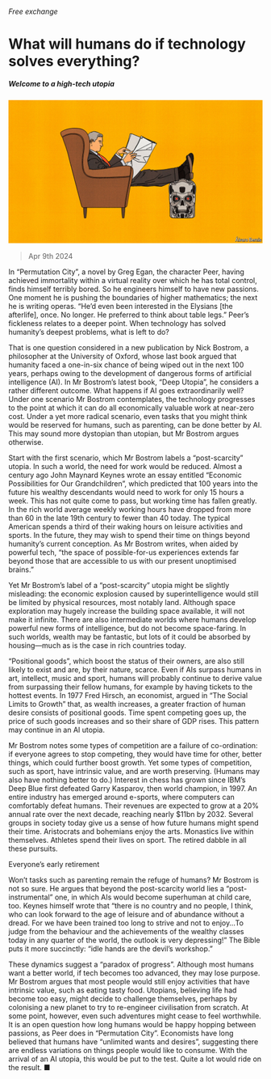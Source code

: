 ###### Free exchange

# What will humans do if technology solves everything? 

##### Welcome to a high-tech utopia 

![image](images/20240413_FND000.jpg) 

> Apr 9th 2024 

In “Permutation City”, a novel by Greg Egan, the character Peer, having achieved immortality within a virtual reality over which he has total control, finds himself terribly bored. So he engineers himself to have new passions. One moment he is pushing the boundaries of higher mathematics; the next he is writing operas. “He’d even been interested in the Elysians [the afterlife], once. No longer. He preferred to think about table legs.” Peer’s fickleness relates to a deeper point. When technology has solved humanity’s deepest problems, what is left to do? 

That is one question considered in a new publication by Nick Bostrom, a philosopher at the University of Oxford, whose last book argued that humanity faced a one-in-six chance of being wiped out in the next 100 years, perhaps owing to the development of dangerous forms of artificial intelligence (AI). In Mr Bostrom’s latest book, “Deep Utopia”, he considers a rather different outcome. What happens if AI goes extraordinarily well? Under one scenario Mr Bostrom contemplates, the technology progresses to the point at which it can do all economically valuable work at near-zero cost. Under a yet more radical scenario, even tasks that you might think would be reserved for humans, such as parenting, can be done better by AI. This may sound more dystopian than utopian, but Mr Bostrom argues otherwise.

Start with the first scenario, which Mr Bostrom labels a “post-scarcity” utopia. In such a world, the need for work would be reduced. Almost a century ago John Maynard Keynes wrote an essay entitled “Economic Possibilities for Our Grandchildren”, which predicted that 100 years into the future his wealthy descendants would need to work for only 15 hours a week. This has not quite come to pass, but working time has fallen greatly. In the rich world average weekly working hours have dropped from more than 60 in the late 19th century to fewer than 40 today. The typical American spends a third of their waking hours on leisure activities and sports. In the future, they may wish to spend their time on things beyond humanity’s current conception. As Mr Bostrom writes, when aided by powerful tech, “the space of possible-for-us experiences extends far beyond those that are accessible to us with our present unoptimised brains.” 

Yet Mr Bostrom’s label of a “post-scarcity” utopia might be slightly misleading: the economic explosion caused by superintelligence would still be limited by physical resources, most notably land. Although space exploration may hugely increase the building space available, it will not make it infinite. There are also intermediate worlds where humans develop powerful new forms of intelligence, but do not become space-faring. In such worlds, wealth may be fantastic, but lots of it could be absorbed by housing—much as is the case in rich countries today. 

“Positional goods”, which boost the status of their owners, are also still likely to exist and are, by their nature, scarce. Even if AIs surpass humans in art, intellect, music and sport, humans will probably continue to derive value from surpassing their fellow humans, for example by having tickets to the hottest events. In 1977 Fred Hirsch, an economist, argued in “The Social Limits to Growth” that, as wealth increases, a greater fraction of human desire consists of positional goods. Time spent competing goes up, the price of such goods increases and so their share of GDP rises. This pattern may continue in an AI utopia.

Mr Bostrom notes some types of competition are a failure of co-ordination: if everyone agrees to stop competing, they would have time for other, better things, which could further boost growth. Yet some types of competition, such as sport, have intrinsic value, and are worth preserving. (Humans may also have nothing better to do.) Interest in chess has grown since IBM’s Deep Blue first defeated Garry Kasparov, then world champion, in 1997. An entire industry has emerged around e-sports, where computers can comfortably defeat humans. Their revenues are expected to grow at a 20% annual rate over the next decade, reaching nearly $11bn by 2032. Several groups in society today give us a sense of how future humans might spend their time. Aristocrats and bohemians enjoy the arts. Monastics live within themselves. Athletes spend their lives on sport. The retired dabble in all these pursuits.

Everyone’s early retirement

Won’t tasks such as parenting remain the refuge of humans? Mr Bostrom is not so sure. He argues that beyond the post-scarcity world lies a “post-instrumental” one, in which AIs would become superhuman at child care, too. Keynes himself wrote that “there is no country and no people, I think, who can look forward to the age of leisure and of abundance without a dread. For we have been trained too long to strive and not to enjoy…To judge from the behaviour and the achievements of the wealthy classes today in any quarter of the world, the outlook is very depressing!” The Bible puts it more succinctly: “idle hands are the devil’s workshop.” 

These dynamics suggest a “paradox of progress”. Although most humans want a better world, if tech becomes too advanced, they may lose purpose. Mr Bostrom argues that most people would still enjoy activities that have intrinsic value, such as eating tasty food. Utopians, believing life had become too easy, might decide to challenge themselves, perhaps by colonising a new planet to try to re-engineer civilisation from scratch. At some point, however, even such adventures might cease to feel worthwhile. It is an open question how long humans would be happy hopping between passions, as Peer does in “Permutation City”. Economists have long believed that humans have “unlimited wants and desires”, suggesting there are endless variations on things people would like to consume. With the arrival of an AI utopia, this would be put to the test. Quite a lot would ride on the result. ■






